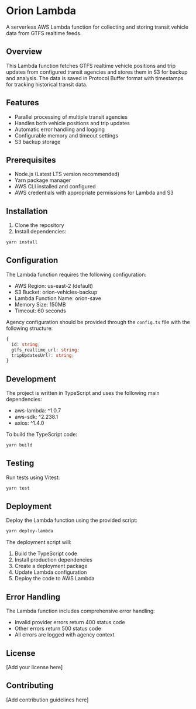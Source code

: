 # Orion Lambda

A serverless AWS Lambda function for collecting and storing transit vehicle data from GTFS realtime feeds.

## Overview

This Lambda function fetches GTFS realtime vehicle positions and trip updates from configured transit agencies and stores them in S3 for backup and analysis. The data is saved in Protocol Buffer format with timestamps for tracking historical transit data.

## Features

- Parallel processing of multiple transit agencies
- Handles both vehicle positions and trip updates
- Automatic error handling and logging
- Configurable memory and timeout settings
- S3 backup storage

## Prerequisites

- Node.js (Latest LTS version recommended)
- Yarn package manager
- AWS CLI installed and configured
- AWS credentials with appropriate permissions for Lambda and S3

## Installation

1. Clone the repository
2. Install dependencies:
```bash
yarn install
```

## Configuration

The Lambda function requires the following configuration:

- AWS Region: us-east-2 (default)
- S3 Bucket: orion-vehicles-backup
- Lambda Function Name: orion-save
- Memory Size: 150MB
- Timeout: 60 seconds

Agency configuration should be provided through the `config.ts` file with the following structure:

```typescript
{
  id: string;
  gtfs_realtime_url: string;
  tripUpdatesUrl?: string;
}
```

## Development

The project is written in TypeScript and uses the following main dependencies:

- aws-lambda: ^1.0.7
- aws-sdk: ^2.238.1
- axios: ^1.4.0

To build the TypeScript code:

```bash
yarn build
```

## Testing

Run tests using Vitest:

```bash
yarn test
```

## Deployment

Deploy the Lambda function using the provided script:

```bash
yarn deploy-lambda
```

The deployment script will:
1. Build the TypeScript code
2. Install production dependencies
3. Create a deployment package
4. Update Lambda configuration
5. Deploy the code to AWS Lambda

## Error Handling

The Lambda function includes comprehensive error handling:
- Invalid provider errors return 400 status code
- Other errors return 500 status code
- All errors are logged with agency context

## License

[Add your license here]

## Contributing

[Add contribution guidelines here]
